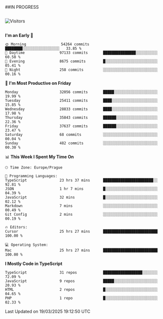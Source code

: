 ##IN PROGRESS
##
![Visitors](https://komarev.com/ghpvc/?username=petrbui&style=for-the-badge&label=Visitors+👀)



##
<!--
[![My GitHub stats](https://github-readme-stats.vercel.app/api?username=petrbui&theme=github_dark)](https://github.com/anuraghazra/github-readme-stats)

[![My wakatime stats](https://github-readme-stats.vercel.app/api/wakatime?username=petrbui&theme=github_dark)](https://github.com/anuraghazra/github-readme-stats)
-->
<!--START_SECTION:waka-->
**I'm an Early 🐤** 

```text
🌞 Morning                54264 commits       ████████░░░░░░░░░░░░░░░░░   33.85 % 
🌆 Daytime                97133 commits       ███████████████░░░░░░░░░░   60.58 % 
🌃 Evening                8675 commits        █░░░░░░░░░░░░░░░░░░░░░░░░   05.41 % 
🌙 Night                  258 commits         ░░░░░░░░░░░░░░░░░░░░░░░░░   00.16 % 
```
📅 **I'm Most Productive on Friday** 

```text
Monday                   32056 commits       █████░░░░░░░░░░░░░░░░░░░░   19.99 % 
Tuesday                  25411 commits       ████░░░░░░░░░░░░░░░░░░░░░   15.85 % 
Wednesday                28833 commits       ████░░░░░░░░░░░░░░░░░░░░░   17.98 % 
Thursday                 35843 commits       ██████░░░░░░░░░░░░░░░░░░░   22.36 % 
Friday                   37637 commits       ██████░░░░░░░░░░░░░░░░░░░   23.47 % 
Saturday                 68 commits          ░░░░░░░░░░░░░░░░░░░░░░░░░   00.04 % 
Sunday                   482 commits         ░░░░░░░░░░░░░░░░░░░░░░░░░   00.30 % 
```


📊 **This Week I Spent My Time On** 

```text
🕑︎ Time Zone: Europe/Prague

💬 Programming Languages: 
TypeScript               23 hrs 37 mins      ███████████████████████░░   92.81 % 
JSON                     1 hr 7 mins         █░░░░░░░░░░░░░░░░░░░░░░░░   04.39 % 
JavaScript               32 mins             █░░░░░░░░░░░░░░░░░░░░░░░░   02.12 % 
Markdown                 7 mins              ░░░░░░░░░░░░░░░░░░░░░░░░░   00.49 % 
Git Config               2 mins              ░░░░░░░░░░░░░░░░░░░░░░░░░   00.19 % 

🔥 Editors: 
Cursor                   25 hrs 27 mins      █████████████████████████   100.00 % 

💻 Operating System: 
Mac                      25 hrs 27 mins      █████████████████████████   100.00 % 
```

**I Mostly Code in TypeScript** 

```text
TypeScript               31 repos            ██████████████████░░░░░░░   72.09 % 
JavaScript               9 repos             █████░░░░░░░░░░░░░░░░░░░░   20.93 % 
HTML                     2 repos             █░░░░░░░░░░░░░░░░░░░░░░░░   04.65 % 
PHP                      1 repo              █░░░░░░░░░░░░░░░░░░░░░░░░   02.33 % 
```




 Last Updated on 19/03/2025 19:12:50 UTC
<!--END_SECTION:waka-->
